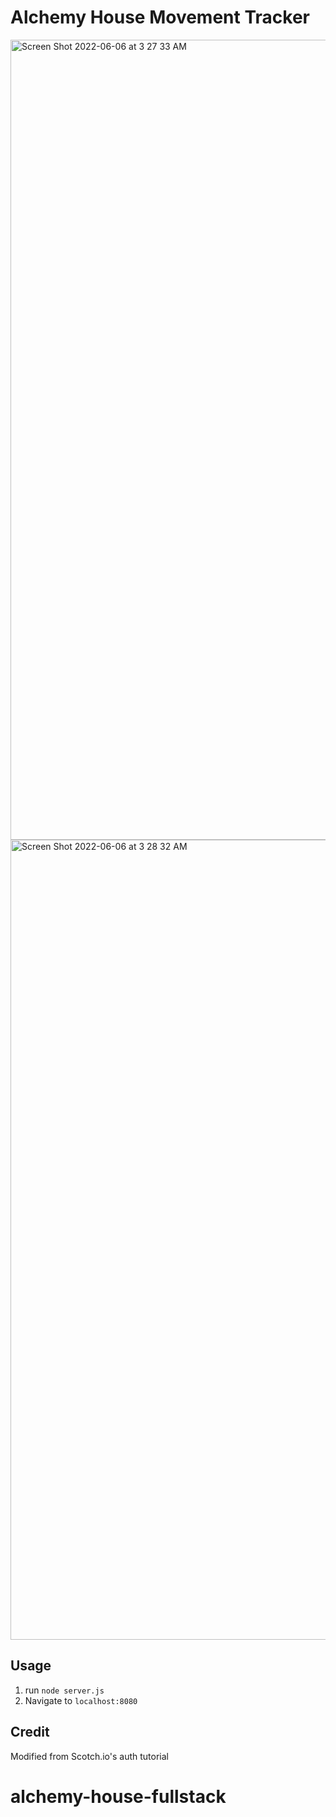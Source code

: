 # Alchemy House Movement Tracker

<img width="1280" alt="Screen Shot 2022-06-06 at 3 27 33 AM" src="https://user-images.githubusercontent.com/88361309/172115741-782a2720-3af5-417e-b7bb-451a019a6bcd.png">

<img width="1280" alt="Screen Shot 2022-06-06 at 3 28 32 AM" src="https://user-images.githubusercontent.com/88361309/172115762-201a63f1-df0e-463a-9cfe-f50f842dc074.png">



## Usage

1. run `node server.js`
2. Navigate to `localhost:8080`

## Credit

Modified from Scotch.io's auth tutorial
# alchemy-house-fullstack
